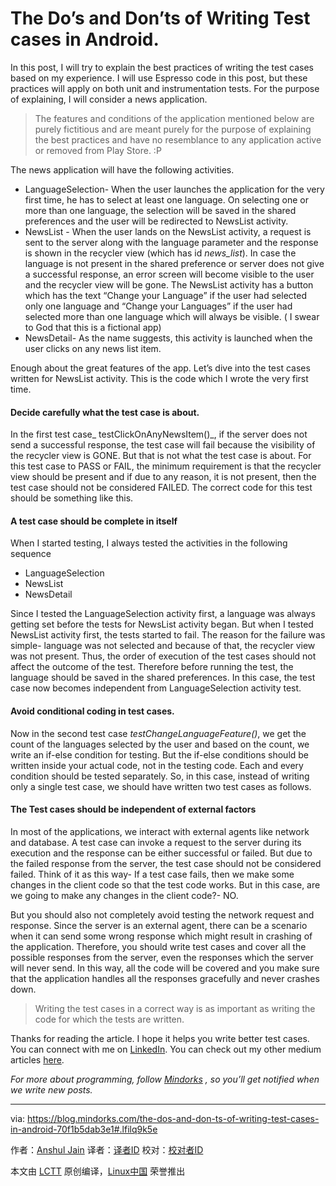 The Do’s and Don’ts of Writing Test cases in Android.
============================================================

In this post, I will try to explain the best practices of writing the test cases based on my experience. I will use Espresso code in this post, but these practices will apply on both unit and instrumentation tests. For the purpose of explaining, I will consider a news application.

> The features and conditions of the application mentioned below are purely fictitious and are meant purely for the purpose of explaining the best practices and have no resemblance to any application active or removed from Play Store. :P

The news application will have the following activities.

*   LanguageSelection- When the user launches the application for the very first time, he has to select at least one language. On selecting one or more than one language, the selection will be saved in the shared preferences and the user will be redirected to NewsList activity.
*   NewsList - When the user lands on the NewsList activity, a request is sent to the server along with the language parameter and the response is shown in the recycler view (which has id _news_list_). In case the language is not present in the shared preference or server does not give a successful response, an error screen will become visible to the user and the recycler view will be gone. The NewsList activity has a button which has the text “Change your Language” if the user had selected only one language and “Change your Languages” if the user had selected more than one language which will always be visible. ( I swear to God that this is a fictional app)
*   NewsDetail- As the name suggests, this activity is launched when the user clicks on any news list item.


Enough about the great features of the app. Let’s dive into the test cases written for NewsList activity. This is the code which I wrote the very first time.


#### Decide carefully what the test case is about.

In the first test case_ testClickOnAnyNewsItem()_, if the server does not send a successful response, the test case will fail because the visibility of the recycler view is GONE. But that is not what the test case is about. For this test case to PASS or FAIL, the minimum requirement is that the recycler view should be present and if due to any reason, it is not present, then the test case should not be considered FAILED. The correct code for this test should be something like this.


#### A test case should be complete in itself

When I started testing, I always tested the activities in the following sequence

*   LanguageSelection
*   NewsList
*   NewsDetail

Since I tested the LanguageSelection activity first, a language was always getting set before the tests for NewsList activity began. But when I tested NewsList activity first, the tests started to fail. The reason for the failure was simple- language was not selected and because of that, the recycler view was not present. Thus, the order of execution of the test cases should not affect the outcome of the test. Therefore before running the test, the language should be saved in the shared preferences. In this case, the test case now becomes independent from LanguageSelection activity test.


#### Avoid conditional coding in test cases.

Now in the second test case _testChangeLanguageFeature()_, we get the count of the languages selected by the user and based on the count, we write an if-else condition for testing. But the if-else conditions should be written inside your actual code, not in the testing code. Each and every condition should be tested separately. So, in this case, instead of writing only a single test case, we should have written two test cases as follows.


#### The Test cases should be independent of external factors

In most of the applications, we interact with external agents like network and database. A test case can invoke a request to the server during its execution and the response can be either successful or failed. But due to the failed response from the server, the test case should not be considered failed. Think of it as this way- If a test case fails, then we make some changes in the client code so that the test code works. But in this case, are we going to make any changes in the client code?- NO.

But you should also not completely avoid testing the network request and response. Since the server is an external agent, there can be a scenario when it can send some wrong response which might result in crashing of the application. Therefore, you should write test cases and cover all the possible responses from the server, even the responses which the server will never send. In this way, all the code will be covered and you make sure that the application handles all the responses gracefully and never crashes down.

> Writing the test cases in a correct way is as important as writing the code for which the tests are written.


Thanks for reading the article. I hope it helps you write better test cases. You can connect with me on [LinkedIn][1]. You can check out my other medium articles [here][2].

_For more about programming, follow _[_Mindorks_][3]_ , so you’ll get notified when we write new posts._


--------------------------------------------------------------------------------

via: https://blog.mindorks.com/the-dos-and-don-ts-of-writing-test-cases-in-android-70f1b5dab3e1#.lfilq9k5e

作者：[Anshul Jain][a]
译者：[译者ID](https://github.com/译者ID)
校对：[校对者ID](https://github.com/校对者ID)

本文由 [LCTT](https://github.com/LCTT/TranslateProject) 原创编译，[Linux中国](https://linux.cn/) 荣誉推出

[a]:https://blog.mindorks.com/@anshuljain?source=post_header_lockup
[1]:http://www.linkedin.com/in/anshul-jain-b7082573
[2]:https://medium.com/@anshuljain
[3]:https://blog.mindorks.com/

